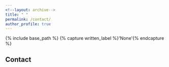 ```yaml
---
<!--layout: archive-->
title: " "
permalink: /contact/
author_profile: true
---
```


{% include base_path %}
{% capture written_label %}'None'{% endcapture %}

## Contact

<!-- Calendly inline widget begin -->
<div class="calendly-inline-widget" data-url="https://calendly.com/xmgbautista/individual_meeting?hide_event_type_details=1" style="min-width:350px;height:730px;"></div>
<script type="text/javascript" src="https://assets.calendly.com/assets/external/widget.js" async></script>
<!-- Calendly inline widget end -->